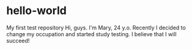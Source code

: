 # hello-world
My first test repository
Hi, guys. I'm Mary, 24 y.o. Recently I decided to change my occupation and started study testing. 
I believe that I will succeed!
